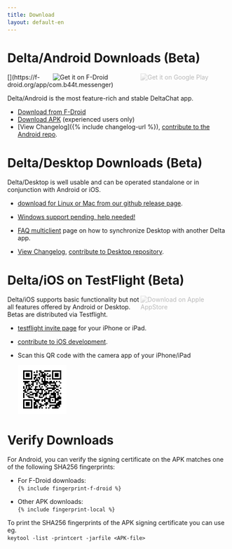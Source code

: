 ```yaml
---
title: Download
layout: default-en
---
```


# Delta/Android Downloads (Beta)

<img src="../assets/home/get-it-on-gplay.png" alt="Get it on Google Play" width="200" style="float:right; filter: opacity(.3) grayscale(100%);" />
[<img style="float:right" src="../assets/home/get-it-on-fdroid.png" alt="Get it on F-Droid" width="200" />](https://f-droid.org/app/com.b44t.messenger)

Delta/Android is the most feature-rich and stable DeltaChat app. 

* [Download from F-Droid](https://f-droid.org/app/com.b44t.messenger)
* [Download APK](https://github.com/deltachat/deltachat-android/releases) (experienced users only)
* [View Changelog]({% include changelog-url %}), [contribute to the Android repo](https://github.com/deltachat/deltachat-android/). 


# Delta/Desktop Downloads (Beta)

Delta/Desktop is well usable and can be operated standalone or in conjunction with Android or iOS. 

* [download for Linux or Mac from our github release page](https://github.com/deltachat/deltachat-desktop/releases/).  

* [Windows support pending, help needed!](https://github.com/deltachat/deltachat-desktop/issues/606) 

* [FAQ multiclient](help#multiclient) page on how to synchronize Desktop with another Delta app. 

* [View Changelog](https://github.com/deltachat/deltachat-desktop/blob/master/CHANGELOG.md),
  [contribute to Desktop repository](https://github.com/deltachat/deltachat-desktop/). 


# Delta/iOS on TestFlight (Beta)

<img src="../assets/home/get-it-on-ios.png" alt="Download on Apple AppStore" width="200" style="float:right; filter: opacity(.3) grayscale(100%);" />

Delta/iOS supports basic functionality but not all features offered by Android or Desktop. 
Betas are distributed via Testflight. 

- [testflight invite page](https://testflight.apple.com/join/WVoYFOZe) for your iPhone or iPad.

- [contribute to iOS development](https://github.com/deltachat/deltachat-ios/). 

- Scan this QR code with the camera app of your iPhone/iPad

  ![QRCode](../assets/home/deltachat_testflight_qrcode.png)


# Verify Downloads

For Android, you can verify the signing certificate on the APK matches one of the following SHA256 fingerprints:  

* For F-Droid downloads:  
  `{% include fingerprint-f-droid %}`

* Other APK downloads:  
  `{% include fingerprint-local %}`

To print the SHA256 fingerprints of the APK signing certificate you can use eg.  
`keytool -list -printcert -jarfile <APK-file>`

